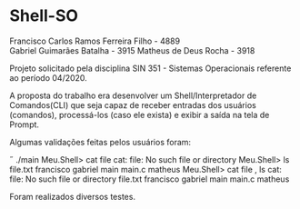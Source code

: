 # Shell-SO

Francisco Carlos Ramos Ferreira Filho - 4889
<br>
Gabriel Guimarães Batalha - 3915
Matheus de Deus Rocha - 3918

Projeto solicitado pela disciplina SIN 351 - Sistemas Operacionais referente ao período 04/2020.

A proposta do trabalho era desenvolver um Shell/Interpretador de Comandos(CLI) que seja capaz de receber entradas dos usuários (comandos), processá-los (caso ele exista) e exibir a saída na tela de Prompt.

Algumas validações feitas pelos usuários foram:

 ./main
Meu.Shell> cat file
cat: file: No such file or directory
Meu.Shell> ls     
file.txt  francisco  gabriel  main  main.c  matheus
Meu.Shell> cat file , ls
cat: file: No such file or directory
file.txt  francisco  gabriel  main  main.c  matheus

Foram realizados diversos testes.
